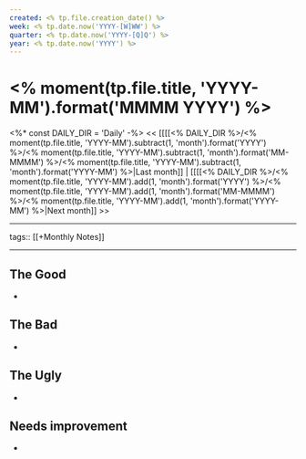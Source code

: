```yaml
---
created: <% tp.file.creation_date() %>
week: <% tp.date.now('YYYY-[W]WW') %>
quarter: <% tp.date.now('YYYY-[Q]Q') %>
year: <% tp.date.now('YYYY') %>
---
```

# <% moment(tp.file.title, 'YYYY-MM').format('MMMM YYYY') %>

<%*
const DAILY_DIR = 'Daily'
-%>
<< [[[[<% DAILY_DIR %>/<% moment(tp.file.title, 'YYYY-MM').subtract(1, 'month').format('YYYY') %>/<% moment(tp.file.title, 'YYYY-MM').subtract(1, 'month').format('MM-MMMM') %>/<% moment(tp.file.title, 'YYYY-MM').subtract(1, 'month').format('YYYY-MM') %>|Last month]] | [[[[<% DAILY_DIR %>/<% moment(tp.file.title, 'YYYY-MM').add(1, 'month').format('YYYY') %>/<% moment(tp.file.title, 'YYYY-MM').add(1, 'month').format('MM-MMMM') %>/<% moment(tp.file.title, 'YYYY-MM').add(1, 'month').format('YYYY-MM') %>|Next month]] >>

---
tags:: [[+Monthly Notes]]

---
## The Good
- 
## The Bad
- 
## The Ugly
- 
## Needs improvement
- 